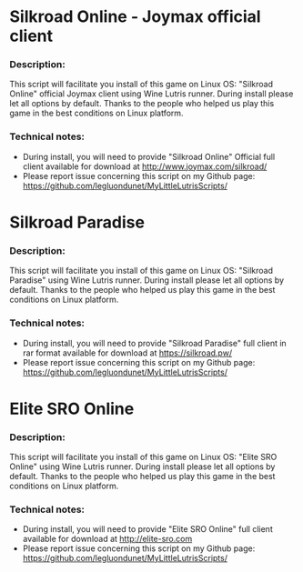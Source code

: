 # Silkroad Online - Joymax official client

### Description:
This script will facilitate you install of this game on Linux OS:
"Silkroad Online" official Joymax client using Wine Lutris runner.
During install please let all options by default.
Thanks to the people who helped us play this game in the best conditions on Linux platform.

### Technical notes:
- During install, you will need to provide "Silkroad Online" Official full client available for download at http://www.joymax.com/silkroad/
- Please report issue concerning this script on my Github page:
https://github.com/legluondunet/MyLittleLutrisScripts/


# Silkroad Paradise

### Description:
This script will facilitate you install of this game on Linux OS:
"Silkroad Paradise" using Wine Lutris runner.
During install please let all options by default.
Thanks to the people who helped us play this game in the best conditions on Linux platform.

### Technical notes:
- During install, you will need to provide "Silkroad Paradise" full client in rar format available for download at https://silkroad.pw/
- Please report issue concerning this script on my Github page:
https://github.com/legluondunet/MyLittleLutrisScripts/


# Elite SRO Online

### Description:
This script will facilitate you install of this game on Linux OS:
"Elite SRO Online" using Wine Lutris runner.
During install please let all options by default.
Thanks to the people who helped us play this game in the best conditions on Linux platform.

### Technical notes:
- During install, you will need to provide "Elite SRO Online" full client available for download at http://elite-sro.com
- Please report issue concerning this script on my Github page:
https://github.com/legluondunet/MyLittleLutrisScripts/

